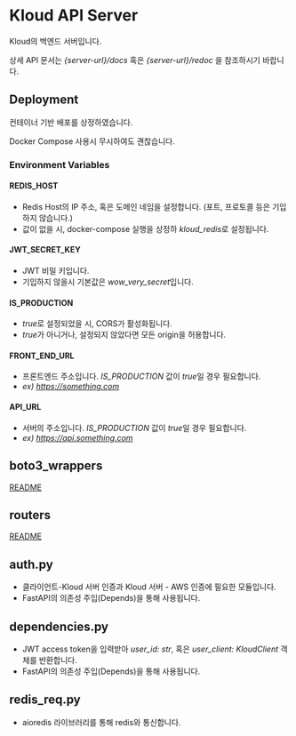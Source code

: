 # Kloud API Server
Kloud의 백엔드 서버입니다.

상세 API 문서는 *{server-url}/docs* 혹은 *{server-url}/redoc* 을 참조하시기 바랍니다.

## Deployment
컨테이너 기반 배포를 상정하였습니다. 

Docker Compose 사용시 무시하여도 괜찮습니다.
### Environment Variables

#### REDIS_HOST
- Redis Host의 IP 주소, 혹은 도메인 네임을 설정합니다. (포트, 프로토콜 등은 기입하지 않습니다.)
- 값이 없을 시, docker-compose 실행을 상정하 *kloud_redis*로 설정됩니다.

#### JWT_SECRET_KEY
- JWT 비밀 키입니다. 
- 기입하지 않을시 기본값은 *wow_very_secret*입니다. 

#### IS_PRODUCTION
- *true*로 설정되었을 시, CORS가 활성화됩니다.
- *true*가 아니거나, 설정되지 않았다면 모든 origin을 허용합니다.

#### FRONT_END_URL
- 프론트엔드 주소입니다. *IS_PRODUCTION* 값이 *true*일 경우 필요합니다.
- *ex) https://something.com*

#### API_URL
- 서버의 주소입니다. *IS_PRODUCTION* 값이 *true*일 경우 필요합니다.
- *ex) https://api.something.com*
## boto3_wrappers
[README](/server/app/boto3_wrappers/README.md)

## routers
[README](/server/app/routers/README.md)

## auth.py
- 클라이언트-Kloud 서버 인증과 Kloud 서버 - AWS 인증에 필요한 모듈입니다.
- FastAPI의 의존성 주입(Depends)을 통해 사용됩니다.

## dependencies.py
- JWT access token을 입력받아 _user_id: str_, 혹은 _user_client: KloudClient_ 객체를 반환합니다.
- FastAPI의 의존성 주입(Depends)을 통해 사용됩니다.

## redis_req.py
- aioredis 라이브러리를 통해 redis와 통신합니다.

